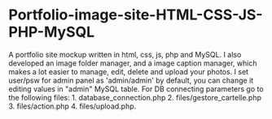 # Portfolio-image-site-HTML-CSS-JS-PHP-MySQL
A portfolio site mockup written in html, css, js, php and MySQL. I also developed an image folder manager, and a image caption manager, which makes a lot easier to manage, edit, delete and upload your photos. I set user/psw for admin panel as 'admin/admin' by default, you can change it editing values in "admin" MySQL table. For DB connecting parameters go to the following files: 1. database_connection.php 2. files/gestore_cartelle.php 3. files/action.php 4. files/upload.php.
